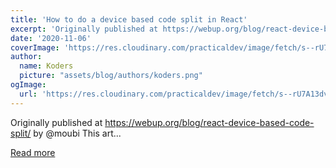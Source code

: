 ```yaml
---
title: 'How to do a device based code split in React'
excerpt: 'Originally published at https://webup.org/blog/react-device-based-code-split/ by @moubi      This art...'
date: '2020-11-06'
coverImage: 'https://res.cloudinary.com/practicaldev/image/fetch/s--rU7A13dv--/c_imagga_scale,f_auto,fl_progressive,h_420,q_auto,w_1000/https://dev-to-uploads.s3.amazonaws.com/i/62f6prxu4ftuig84a1c5.png'
author:
  name: Koders
  picture: "assets/blog/authors/koders.png"
ogImage:
  url: 'https://res.cloudinary.com/practicaldev/image/fetch/s--rU7A13dv--/c_imagga_scale,f_auto,fl_progressive,h_420,q_auto,w_1000/https://dev-to-uploads.s3.amazonaws.com/i/62f6prxu4ftuig84a1c5.png'
---
```


Originally published at https://webup.org/blog/react-device-based-code-split/ by @moubi      This art...

[Read more](https://dev.to/moubi/thoughts-on-device-based-code-split-in-react-4n09)
